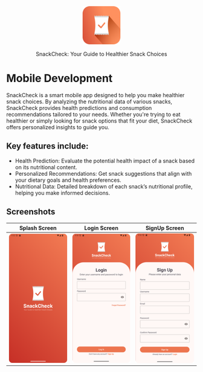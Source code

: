 <div align="center">
  <img src="https://github.com/SnackCheck-C242-PS242/.github/blob/cb18fd31cdea6d4550ba089fb3f19789e1cbf1c8/assests/App%20Ic.png" alt="Logo SnackCheck" style="width: 20%;">
  <p>SnackCheck: Your Guide to Healthier Snack Choices</p>
</div>

# Mobile Development
SnackCheck is a smart mobile app designed to help you make healthier snack choices. By analyzing the nutritional data of various snacks, SnackCheck provides health predictions and consumption recommendations tailored to your needs. Whether you're trying to eat healthier or simply looking for snack options that fit your diet, SnackCheck offers personalized insights to guide you.

## Key features include:
- Health Prediction: Evaluate the potential health impact of a snack based on its nutritional content.
- Personalized Recommendations: Get snack suggestions that align with your dietary goals and health preferences.
- Nutritional Data: Detailed breakdown of each snack’s nutritional profile, helping you make informed decisions.

## Screenshots

| Splash Screen                 | Login Screen                 | SignUp Screen                |
|-------------------------------|------------------------------|------------------------------|
| ![Splash Screen](https://github.com/SnackCheck-C242-PS242/Mobile-Development/blob/main/Screenshot/Splash%20Screen.png?raw=true) | ![Login Screen](https://github.com/SnackCheck-C242-PS242/Mobile-Development/blob/main/Screenshot/Login.png?raw=true) | ![SignUp Screen](https://github.com/SnackCheck-C242-PS242/Mobile-Development/blob/main/Screenshot/Sign%20Up.png?raw=true) |

